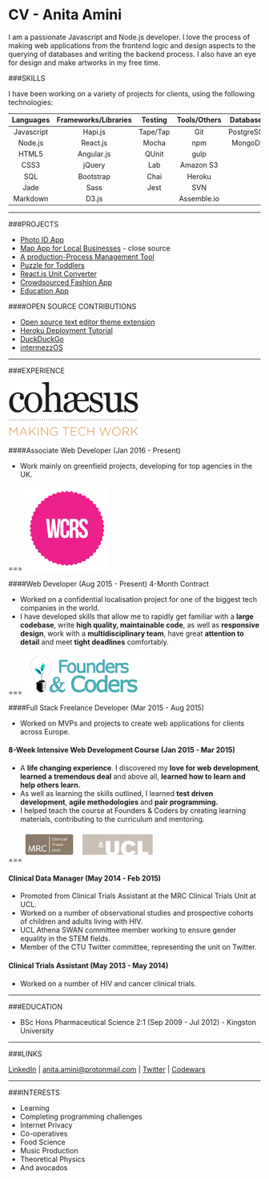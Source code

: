 # CV - Anita Amini 
<!--![](https://github.com/Neats29/CV/blob/master/experience/inkedin.svg) -->
<!-- ![](https://github.com/Neats29/CV/blob/master/experience/mail.svg) ![](https://github.com/Neats29/CV/blob/master/experience/twitter.svg)-->

I am a passionate Javascript and Node.js developer. I love the process of making web applications from the frontend logic and design aspects to the querying of databases and writing the backend process. I also have an eye for design and make artworks in my free time.

###SKILLS

I have been working on a variety of projects for clients, using the following technologies:

| Languages | Frameworks/Libraries | Testing   | Tools/Others | Databases |
|:---------:|:--------------------:|:---------:|:------------:|:---------:|
| Javascript| Hapi.js              | Tape/Tap  | Git          | PostgreSQL|
| Node.js   | React.js             | Mocha     | npm          | MongoDB   |
| HTML5     | Angular.js           | QUnit     | gulp         | |
| CSS3      | jQuery               | Lab       | Amazon S3    | |
| SQL       | Bootstrap            | Chai      | Heroku       | |
| Jade      | Sass                 | Jest      | SVN          | |
| Markdown  | D3.js                |           | Assemble.io  | |


---
###PROJECTS

- [Photo ID App](projects/photoId.md)
- [Map App for Local Businesses](projects/map.md) - close source
- [A production-Process Management Tool](projects/productivity.md)
- [Puzzle for Toddlers](projects/puzzle.md)
- [React.js Unit Converter](http://neats29.github.io/React-Unit-Converter/pub/)
- [Crowdsourced Fashion App](http://crowdsourced-fashion.herokuapp.com/)
- [Education App](http://pajoa.herokuapp.com/)

####OPEN SOURCE CONTRIBUTIONS
- [Open source text editor theme extension](https://github.com/Neats29/Brackets-Midnight-Blue-Theme)
- [Heroku Deployment Tutorial ](https://github.com/Neats29/Learn-Heroku)
- [DuckDuckGo](https://github.com/duckduckgo/zeroclickinfo-goodies)
- [intermezzOS](https://github.com/intermezzOS/book)


---

###EXPERIENCE


<img src="https://github.com/Neats29/CV/blob/master/experience/cohaesus.png" width="260">

####Associate Web Developer (Jan 2016 - Present)
- Work mainly on greenfield projects, developing for top agencies in the UK. 

===
<img src="https://github.com/Neats29/CV/blob/master/experience/wcrs.png" width="170">

####Web Developer (Aug 2015 - Present) 4-Month Contract 
- Worked on a confidential localisation project for one of the biggest tech companies in the world.
- I have developed skills that allow me to rapidly get familiar with a __large codebase__, write __high quality, maintainable code__, as well as __responsive design__, work with a __multidisciplinary team__, have great __attention to detail__ and meet __tight deadlines__ comfortably.

===
<img src="https://github.com/Neats29/CV/blob/master/experience/fac.png" width="240">

####Full Stack Freelance Developer (Mar 2015 - Aug 2015)

- Worked on MVPs and projects to create web applications for clients across Europe.

#### 8-Week Intensive Web Development Course (Jan 2015 - Mar 2015)

- A __life changing experience__. I discovered my __love for web development__, __learned a tremendous deal__ and above all, __learned how to learn and help others learn.__
- As well as learning the skills outlined, I learned __test driven development__, __agile methodologies__ and __pair programming.__
- I helped teach the course at Founders & Coders by creating learning materials, contributing to the curriculum and mentoring.

===
<img src="https://github.com/Neats29/CV/blob/master/experience/mrc.png" width="260">

#### Clinical Data Manager (May 2014 - Feb 2015)

- Promoted from Clinical Trials Assistant at the MRC Clinical Trials Unit at UCL.
- Worked on a number of observational studies and prospective cohorts of children and adults living with HIV.
- UCL Athena SWAN committee member working to ensure gender equality in the STEM fields.
- Member of the CTU Twitter committee, representing the unit on Twitter.

#### __Clinical Trials Assistant (May 2013 - May 2014)__
- Worked on a number of HIV and cancer clinical trials.

--- 


###EDUCATION
- BSc Hons Pharmaceutical Science 2:1  (Sep 2009 - Jul 2012) - Kingston University

---
###LINKS

[LinkedIn](https://uk.linkedin.com/in/anitaamini) | [anita.amini@protonmail.com](mailto:anita.amini@protonmail.com) |
[Twitter](https://twitter.com/neats29) | [Codewars](http://www.codewars.com/users/Neats29)

---
###INTERESTS
* Learning
* Completing programming challenges
* Internet Privacy
* Co-operatives
* Food Science
* Music Production
* Theoretical Physics
* And avocados

